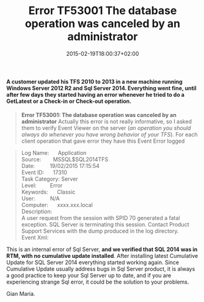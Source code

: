 ﻿---
title: "Error TF53001 The database operation was canceled by an administrator"
description: ""
date: 2015-02-19T18:00:37+02:00
draft: false
tags: [Sql Server,Tfs]
categories: [Team Foundation Server]
---
#### A customer updated his TFS 2010 to 2013 in a new machine running Windows Server 2012 R2 and Sql Server 2014. Everything went fine, until after few days they started having an error whenever he tried to do a GetLatest or a Check-in or Check-out operation. 

>  **Error TF53001: The database operation was canceled by an administrator** Actually this error is not really informative, so I asked them to verify Event Viewer on the server (*an operation you should always do whenever you have wrong behavior of your TFS*). For each client operation that gave error they have this Event Error logged

> Log Name:      Application  
>  Source:        MSSQL$SQL2014TFS  
>  Date:          19/02/2015 17:15:54  
>  Event ID:      17310  
>  Task Category: Server  
>  Level:         Error  
>  Keywords:      Classic  
>  User:          N/A  
>  Computer:      xxxx.xxx.local  
>  Description:  
>  A user request from the session with SPID 70 generated a fatal exception. SQL Server is terminating this session. Contact Product Support Services with the dump produced in the log directory.  
>  Event Xml:

This is an internal error of Sql Server, **and we verified that SQL 2014 was in RTM, with no cumulative update installed**. After installing latest Cumulative Update for SQL Server 2014 everything started working again. Since Cumulative Update usually address bugs in Sql Server product, it is always a good practice to keep your Sql Server up to date, and if you are experiencing strange Sql error, it could be the solution to your problems.

Gian Maria.
